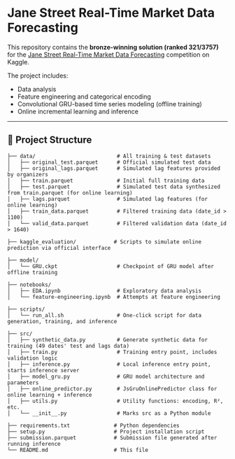 # Jane Street Real-Time Market Data Forecasting

This repository contains the **bronze-winning solution (ranked 321/3757)** for the [Jane Street Real-Time Market Data Forecasting](https://www.kaggle.com/competitions/jane-street-real-time-market-data-forecasting) competition on Kaggle.

The project includes:

- Data analysis
- Feature engineering and categorical encoding
- Convolutional GRU-based time series modeling (offline training)
- Online incremental learning and inference

---

## 📁 Project Structure

```text
├── data/                          # All training & test datasets
│   ├── original_test.parquet      # Official simulated test data
│   ├── original_lags.parquet      # Simulated lag features provided by organizers
│   ├── train.parquet              # Initial full training data
│   ├── test.parquet               # Simulated test data synthesized from train.parquet (for online learning)
│   ├── lags.parquet               # Simulated lag features (for online learning)
│   ├── train_data.parquet         # Filtered training data (date_id > 1100)
│   └── valid_data.parquet         # Filtered validation data (date_id > 1640)

├── kaggle_evaluation/            # Scripts to simulate online prediction via official interface

├── model/
│   └── GRU.ckpt                   # Checkpoint of GRU model after offline training

├── notebooks/
│   ├── EDA.ipynb                  # Exploratory data analysis
│   └── feature-engineering.ipynb  # Attempts at feature engineering

├── scripts/
│   └── run_all.sh                 # One-click script for data generation, training, and inference

├── src/
│   ├── synthetic_data.py          # Generate synthetic data for training (49 dates' test and lags data)
│   ├── train.py                   # Training entry point, includes validation logic
│   ├── inference.py               # Local inference entry point, starts inference server
│   ├── model_gru.py               # GRU model architecture and parameters
│   ├── online_predictor.py        # JsGruOnlinePredictor class for online learning + inference
│   ├── utils.py                   # Utility functions: encoding, R², etc.
│   └── __init__.py                # Marks src as a Python module

├── requirements.txt              # Python dependencies
├── setup.py                      # Project installation script
├── submission.parquet            # Submission file generated after running inference
└── README.md                     # This file
